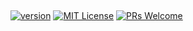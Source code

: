 ## 

[![version][version-badge]][package]
[![MIT License][license-badge]][LICENSE]
[![PRs Welcome][prs-badge]][prs]


[version-badge]: https://img.shields.io/npm/v/stein-orm.svg?style=flat-square
[package]: https://www.npmjs.com/package/stein-orm
[license-badge]: https://img.shields.io/npm/l/stein-orm.svg?style=flat-square
[license]: https://github.com/robinpowered/stein-orm/blob/master/LICENSE
[prs-badge]: https://img.shields.io/badge/PRs-welcome-brightgreen.svg?style=flat-square
[prs]: http://makeapullrequest.com